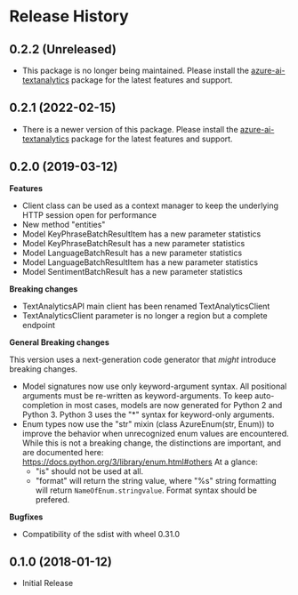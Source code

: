 # Release History

## 0.2.2 (Unreleased)

- This package is no longer being maintained. Please install the [azure-ai-textanalytics](https://pypi.org/project/azure-ai-textanalytics/) package for the latest features and support.

## 0.2.1 (2022-02-15)

- There is a newer version of this package. Please install the [azure-ai-textanalytics](https://pypi.org/project/azure-ai-textanalytics/) package for the latest features and support.

## 0.2.0 (2019-03-12)

**Features**

  - Client class can be used as a context manager to keep the underlying
    HTTP session open for performance
  - New method "entities"
  - Model KeyPhraseBatchResultItem has a new parameter statistics
  - Model KeyPhraseBatchResult has a new parameter statistics
  - Model LanguageBatchResult has a new parameter statistics
  - Model LanguageBatchResultItem has a new parameter statistics
  - Model SentimentBatchResult has a new parameter statistics

**Breaking changes**

  - TextAnalyticsAPI main client has been renamed TextAnalyticsClient
  - TextAnalyticsClient parameter is no longer a region but a complete
    endpoint

**General Breaking changes**

This version uses a next-generation code generator that *might*
introduce breaking changes.

  - Model signatures now use only keyword-argument syntax. All
    positional arguments must be re-written as keyword-arguments. To
    keep auto-completion in most cases, models are now generated for
    Python 2 and Python 3. Python 3 uses the "*" syntax for
    keyword-only arguments.
  - Enum types now use the "str" mixin (class AzureEnum(str, Enum)) to
    improve the behavior when unrecognized enum values are encountered.
    While this is not a breaking change, the distinctions are important,
    and are documented here:
    <https://docs.python.org/3/library/enum.html#others> At a glance:
      - "is" should not be used at all.
      - "format" will return the string value, where "%s" string
        formatting will return `NameOfEnum.stringvalue`. Format syntax
        should be prefered.

**Bugfixes**

  - Compatibility of the sdist with wheel 0.31.0

## 0.1.0 (2018-01-12)

  - Initial Release
